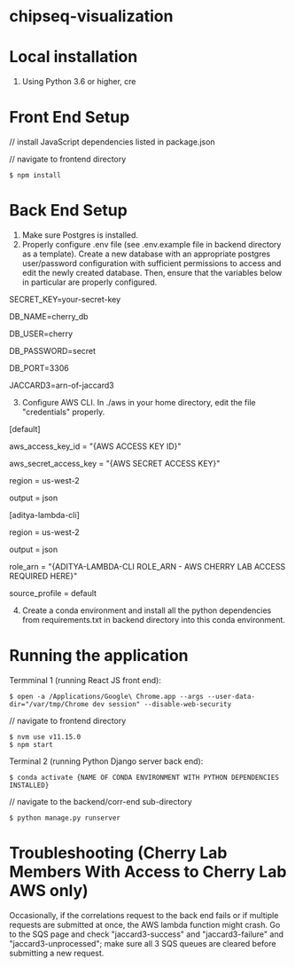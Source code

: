 # chipseq-visualization

# Local installation

1. Using Python 3.6 or higher, cre

# Front End Setup
// install JavaScript dependencies listed in package.json

// navigate to frontend directory

```
$ npm install
```

# Back End Setup
1. Make sure Postgres is installed.
2. Properly configure .env file (see .env.example file in backend directory as a template). Create a new database with an appropriate postgres user/password configuration with sufficient permissions to access and edit the newly created database. Then, ensure that the variables below in particular are properly configured.

SECRET_KEY=your-secret-key

DB_NAME=cherry_db

DB_USER=cherry

DB_PASSWORD=secret

DB_PORT=3306

JACCARD3=arn-of-jaccard3

3. Configure AWS CLI. In ./aws in your home directory, edit the file "credentials" properly.

[default]

aws_access_key_id = "{AWS ACCESS KEY ID}"

aws_secret_access_key = "{AWS SECRET ACCESS KEY}"

region = us-west-2

output = json

[aditya-lambda-cli]

region = us-west-2

output = json

role_arn = "{ADITYA-LAMBDA-CLI ROLE_ARN - AWS CHERRY LAB ACCESS REQUIRED HERE}"

source_profile = default

4. Create a conda environment and install all the python dependencies from requirements.txt in backend directory into this conda environment.

# Running the application
Termminal 1 (running React JS front end):

```
$ open -a /Applications/Google\ Chrome.app --args --user-data-dir="/var/tmp/Chrome dev session" --disable-web-security
```

// navigate to frontend directory

```
$ nvm use v11.15.0
$ npm start
```

Terminal 2 (running Python Django server back end):

```
$ conda activate {NAME OF CONDA ENVIRONMENT WITH PYTHON DEPENDENCIES INSTALLED}
```

// navigate to the backend/corr-end sub-directory

```
$ python manage.py runserver
```

# Troubleshooting (Cherry Lab Members With Access to Cherry Lab AWS only)
Occasionally, if the correlations request to the back end fails or if multiple requests are submitted at once, the AWS lambda function might crash. Go to the SQS page and check "jaccard3-success" and "jaccard3-failure" and "jaccard3-unprocessed"; make sure all 3 SQS queues are cleared before submitting a new request.

